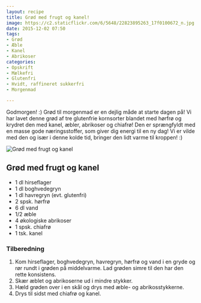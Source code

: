```yaml
---
layout: recipe
title: Grød med frugt og kanel!
image: https://c2.staticflickr.com/6/5648/22823895263_17f0100672_n.jpg
date: 2015-12-02 07:50
tags:
- Grød
- Æble 
- Kanel
- Abrikoser
categories:
- Opskrift
- Mælkefri
- Glutenfri
- Hvidt, raffineret sukkerfri
- Morgenmad

---
```

Godmorgen! :) 
Grød til morgenmad er en dejlig måde at starte dagen på! Vi har lavet denne grød af tre glutenfrie kornsorter blandet med hørfrø og krydret den med kanel, æbler, abrikoser og chiafrø! Den er sprængfyldt med en masse gode næringsstoffer, som giver dig energi til en ny dag! Vi er vilde med den og især i denne kolde tid, bringer den lidt varme til kroppen! :)

![Grød med frugt og kanel](https://c2.staticflickr.com/6/5648/22823895263_17f0100672_z.jpg)



## Grød med frugt og kanel
- 1 dl hirseflager
- 1 dl boghvedegryn
- 1 dl havregryn (evt. glutenfri)
- 2 spsk. hørfrø
- 6 dl vand
- 1/2 æble
- 4 økologiske abrikoser
- 1 spsk. chiafrø
- 1 tsk. kanel




### Tilberedning
1. Kom hirseflager, boghvedegryn, havregryn, hørfrø og vand i en gryde og rør rundt i grøden på middelvarme. Lad grøden simre til den har den rette konsistens.
2. Skær æblet og abrikoserne ud i mindre stykker.
3. Hæld grøden over i en skål og drys med æble- og abrikosstykkerne.
4. Drys til sidst med chiafrø og kanel.




 